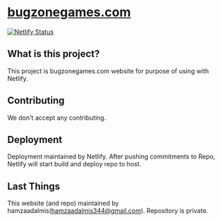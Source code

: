 # [bugzonegames.com](https:/bugzonegames.com)

[![Netlify Status](https://api.netlify.com/api/v1/badges/89b6bba7-a11f-4e59-8d5b-9ff9ccfbd018/deploy-status)](https://app.netlify.com/sites/bugzonegames/deploys)

## What is this project?

This project is bugzonegames.com website for purpose of using with Netlify. 

## Contributing

We don't accept any contributing.

## Deployment

Deployment maintained by Netlify. After pushing commitments to Repo, Netlify will start build and deploy repo to host.

## Last Things

This website (and repo) maintained by hamzaadalmis(hamzaadalmis344@gmail.com). Repository is private.